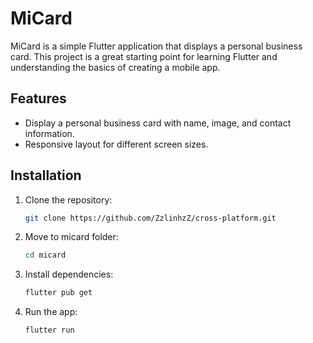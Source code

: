 # MiCard

MiCard is a simple Flutter application that displays a personal business card. This project is a great starting point for learning Flutter and understanding the basics of creating a mobile app.

## Features

- Display a personal business card with name, image, and contact information.
- Responsive layout for different screen sizes.

## Installation

1. Clone the repository:
   ```sh
   git clone https://github.com/ZzlinhzZ/cross-platform.git

2. Move to micard folder:
   ```sh
   cd micard
3. Install dependencies:
   ```sh
   flutter pub get
4. Run the app:
   ```sh
   flutter run



